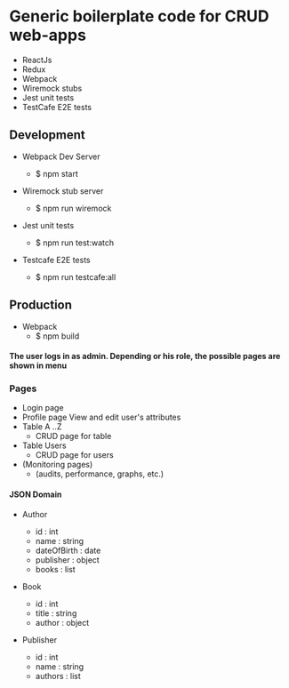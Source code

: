 # Generic boilerplate code for CRUD web-apps

- ReactJs
- Redux 
- Webpack
- Wiremock stubs
- Jest unit tests
- TestCafe E2E tests

## Development

- Webpack Dev Server
    - $ npm start

- Wiremock stub server
    - $ npm run wiremock
    
- Jest unit tests
    - $ npm run test:watch
    
- Testcafe E2E tests
    - $ npm run testcafe:all
    
## Production

- Webpack
    - $ npm build

#### The user logs in as admin. Depending or his role, the possible pages are shown in menu

### Pages
- Login page
- Profile page
    View and edit user's attributes
- Table A ..Z
    - CRUD page for table
- Table Users
    - CRUD page for users
- (Monitoring pages)
    - (audits, performance, graphs, etc.)

#### JSON Domain

- Author
    - id : int
    - name : string
    - dateOfBirth : date
    - publisher : object 
    - books : list

- Book
    - id : int
    - title : string
    - author : object
    
- Publisher
    - id : int
    - name : string 
    - authors : list 



